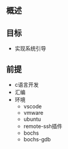 ## 概述

## 目标
- 实现系统引导



## 前提
- c语言开发
- 汇编
- 环境
    - vscode
    - vmware
    - ubuntu
    - remote-ssh插件
    - bochs
    - bochs-gdb